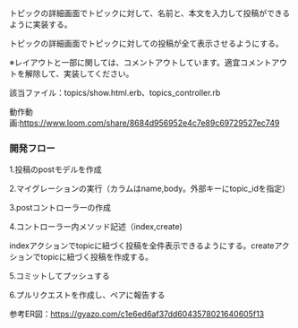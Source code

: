 トピックの詳細画面でトピックに対して、名前と、本文を入力して投稿ができるように実装する。

トピックの詳細画面でトピックに対しての投稿が全て表示させるようにする。


※レイアウトと一部に関しては、コメントアウトしています。適宜コメントアウトを解除して、実装してください。

該当ファイル：topics/show.html.erb、topics_controller.rb

動作動画:https://www.loom.com/share/8684d956952e4c7e89c69729527ec749

### 開発フロー 

1.投稿のpostモデルを作成

2.マイグレーションの実行（カラムはname,body。外部キーにtopic_idを指定）

3.postコントローラーの作成

4.コントローラー内メソッド記述（index,create)

indexアクションでtopicに紐づく投稿を全件表示できるようにする。createアクションでtopicに紐づく投稿を作成する。

5.コミットしてプッシュする

6.プルリクエストを作成し、ペアに報告する

参考ER図：https://gyazo.com/c1e6ed6af37dd6043578021640605f13
